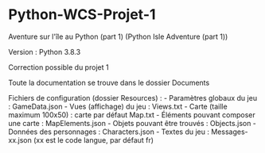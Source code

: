 # Python-WCS-Projet-1

Aventure sur l'île au Python (part 1) (Python Isle Adventure (part 1))

Version : Python 3.8.3

Correction possible du projet 1

Toute la documentation se trouve dans le dossier Documents

Fichiers de configuration (dossier Resources) :
    - Paramètres globaux du jeu : GameData.json
    - Vues (affichage) du jeu : Views.txt
    - Carte (taille maximum 100x50) : carte par défaut Map.txt
    - Éléments pouvant composer une carte : MapElements.json
    - Objets pouvant être trouvés : Objects.json
    - Données des personnages : Characters.json
    - Textes du jeu : Messages-xx.json (xx est le code langue, par défaut fr)
